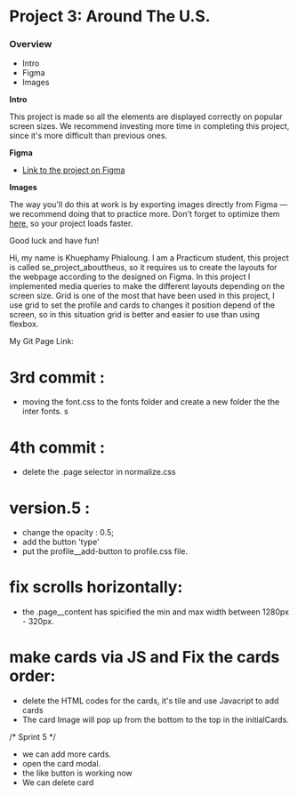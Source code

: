 # Project 3: Around The U.S.

### Overview  

* Intro  
* Figma  
* Images  
  
**Intro**
  
This project is made so all the elements are displayed correctly on popular screen sizes. We recommend investing more time in completing this project, since it's more difficult than previous ones.  
  
**Figma**  
  
* [Link to the project on Figma](https://www.figma.com/file/ii4xxsJ0ghevUOcssTlHZv/Sprint-3%3A-Around-the-US?node-id=0%3A1)  
  
**Images**  
  
The way you'll do this at work is by exporting images directly from Figma — we recommend doing that to practice more. Don't forget to optimize them [here](https://tinypng.com/), so your project loads faster. 
  
Good luck and have fun!

Hi, my name is Khuephamy Phialoung. I am a Practicum student, this project is called
 se_project_abouttheus, so it requires us to create the layouts for the webpage according to the designed on Figma. In this project I implemented media queries to make the different layouts depending on the screen size. Grid is one of the most that have been used in this project, I use grid to set the profile and cards to changes it position depend of the screen, so in this situation grid is better and easier to use than using flexbox.

 My Git Page Link: 

# 3rd commit : 
  - moving the font.css to the fonts folder and create a new folder the the inter fonts.
 s
# 4th commit :
  - delete the .page selector in normalize.css 

# version.5 :
  - change the opacity : 0.5;
  - add the button 'type'
  - put the profile__add-button to profile.css file.

# fix scrolls horizontally:
  - the .page__content has spicified the min and max width between 1280px - 320px.

# make cards via JS and Fix the cards order:
  - delete the HTML codes for the cards, it's tile and use Javacript to add cards
  - The card Image will pop up from the bottom to the top in the initialCards.

/*     Sprint 5       */

 - we can add more cards.
 - open the card modal.
 - the like button is working now
 - We can delete card